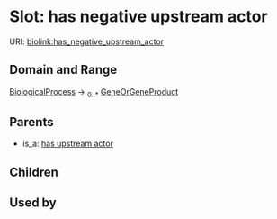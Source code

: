 
# Slot: has negative upstream actor




URI: [biolink:has_negative_upstream_actor](https://w3id.org/biolink/vocab/has_negative_upstream_actor)


## Domain and Range

[BiologicalProcess](BiologicalProcess.md) &#8594;  <sub>0..\*</sub> [GeneOrGeneProduct](GeneOrGeneProduct.md)

## Parents

 *  is_a: [has upstream actor](has_upstream_actor.md)

## Children


## Used by

